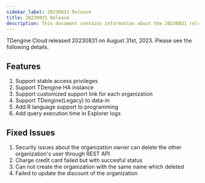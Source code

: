 ```yaml
---
sidebar_label: 20230831 Release
title: 20230831 Release
description: This document contains information about the 20230831 release.
---
```


TDengine Cloud released 20230831 on August 31st, 2023. Please see the following details.

## Features

1. Support stable access privileges
2. Support TDengine HA instance
3. Support customized support link for each organization
4. Support TDengine(Legacy) to data-in
5. Add R language support to programming
6. Add query execution time in Explorer logs

## Fixed Issues

1. Security issues about the organization owner can delete the other organization's user through REST API
2. Charge credit card failed but with succesful status
3. Can not create the organization with the same name which deleted
4. Failed to update the discount of the organization

